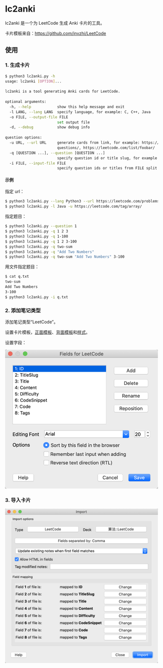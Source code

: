 # lc2anki

lc2anki 是一个为 LeetCode 生成 Anki 卡片的工具。

卡片模板来自：<https://github.com/invzhi/LeetCode>

## 使用

### 1. 生成卡片

```sh
$ python3 lc2anki.py -h
usage: lc2anki [OPTION]...

lc2anki is a tool generating Anki cards for LeetCode.

optional arguments:
  -h, --help            show this help message and exit
  -l LANG, --lang LANG  specify language, for example: C, C++, Java
  -o FILE, --output-file FILE
                        set output file
  -d, --debug           show debug info

question options:
  -u URL, --url URL     generate cards from link, for example: https://leetcode.com/tag/array/, https://leetcode.com/problemset/top-100-liked-
                        questions/, https://leetcode.com/list/foobar/
  -q [QUESTION ...], --question [QUESTION ...]
                        specify question id or title slug, for example: 1, two-sum, 1-100
  -i FILE, --input-file FILE
                        specify question ids or titles from FILE split by lines
```

#### 示例

指定 url：

```sh
$ python3 lc2anki.py --lang Python3 --url https://leetcode.com/problemset/top-100-liked-questions/
$ python3 lc2anki.py -l Java -u https://leetcode.com/tag/array/
```

指定题目：

```sh
$ python3 lc2anki.py --question 1
$ python3 lc2anki.py -q 1 2 3
$ python3 lc2anki.py -q 1-100
$ python3 lc2anki.py -q 1 2 3-100
$ python3 lc2anki.py -q two-sum
$ python3 lc2anki.py -q "Add Two Numbers"
$ python3 lc2anki.py -q two-sum "Add Two Numbers" 3-100
```

用文件指定题目：

```sh
$ cat q.txt
two-sum
Add Two Numbers
3-100
$ python3 lc2anki.py -i q.txt
```

### 2. 添加笔记类型

添加笔记类型“LeetCode”。

设置卡片模板，[正面模板](template/front-template.html)、[背面模板](template/back-template.html)和[样式](template/styling.css)。

设置字段：

![](fields.png)

### 3. 导入卡片

![](import.png)
